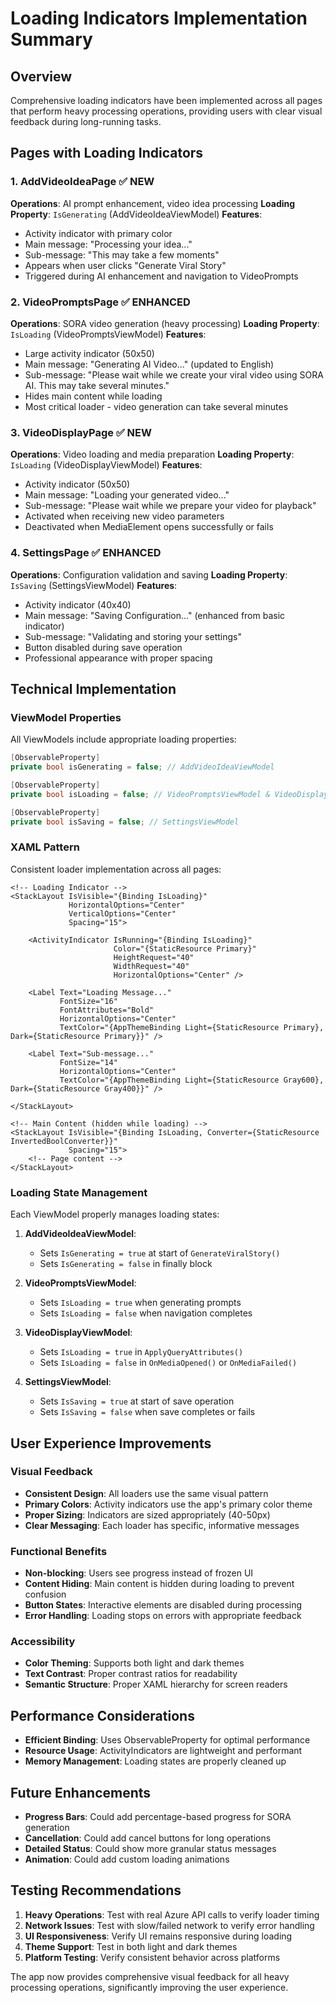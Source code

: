 # Loading Indicators Implementation Summary

## Overview
Comprehensive loading indicators have been implemented across all pages that perform heavy processing operations, providing users with clear visual feedback during long-running tasks.

## Pages with Loading Indicators

### 1. AddVideoIdeaPage ✅ NEW
**Operations**: AI prompt enhancement, video idea processing
**Loading Property**: `IsGenerating` (AddVideoIdeaViewModel)
**Features**:
- Activity indicator with primary color
- Main message: "Processing your idea..."
- Sub-message: "This may take a few moments"
- Appears when user clicks "Generate Viral Story"
- Triggered during AI enhancement and navigation to VideoPrompts

### 2. VideoPromptsPage ✅ ENHANCED
**Operations**: SORA video generation (heavy processing)
**Loading Property**: `IsLoading` (VideoPromptsViewModel)
**Features**:
- Large activity indicator (50x50)
- Main message: "Generating AI Video..." (updated to English)
- Sub-message: "Please wait while we create your viral video using SORA AI. This may take several minutes."
- Hides main content while loading
- Most critical loader - video generation can take several minutes

### 3. VideoDisplayPage ✅ NEW
**Operations**: Video loading and media preparation
**Loading Property**: `IsLoading` (VideoDisplayViewModel)
**Features**:
- Activity indicator (50x50)
- Main message: "Loading your generated video..."
- Sub-message: "Please wait while we prepare your video for playback"
- Activated when receiving new video parameters
- Deactivated when MediaElement opens successfully or fails

### 4. SettingsPage ✅ ENHANCED
**Operations**: Configuration validation and saving
**Loading Property**: `IsSaving` (SettingsViewModel)
**Features**:
- Activity indicator (40x40)
- Main message: "Saving Configuration..." (enhanced from basic indicator)
- Sub-message: "Validating and storing your settings"
- Button disabled during save operation
- Professional appearance with proper spacing

## Technical Implementation

### ViewModel Properties
All ViewModels include appropriate loading properties:
```csharp
[ObservableProperty]
private bool isGenerating = false; // AddVideoIdeaViewModel

[ObservableProperty]
private bool isLoading = false; // VideoPromptsViewModel & VideoDisplayViewModel

[ObservableProperty]
private bool isSaving = false; // SettingsViewModel
```

### XAML Pattern
Consistent loader implementation across all pages:
```xaml
<!-- Loading Indicator -->
<StackLayout IsVisible="{Binding IsLoading}" 
             HorizontalOptions="Center" 
             VerticalOptions="Center"
             Spacing="15">
    
    <ActivityIndicator IsRunning="{Binding IsLoading}" 
                       Color="{StaticResource Primary}"
                       HeightRequest="40"
                       WidthRequest="40"
                       HorizontalOptions="Center" />
    
    <Label Text="Loading Message..." 
           FontSize="16" 
           FontAttributes="Bold" 
           HorizontalOptions="Center" 
           TextColor="{AppThemeBinding Light={StaticResource Primary}, Dark={StaticResource Primary}}" />
    
    <Label Text="Sub-message..." 
           FontSize="14" 
           HorizontalOptions="Center" 
           TextColor="{AppThemeBinding Light={StaticResource Gray600}, Dark={StaticResource Gray400}}" />
    
</StackLayout>

<!-- Main Content (hidden while loading) -->
<StackLayout IsVisible="{Binding IsLoading, Converter={StaticResource InvertedBoolConverter}}" 
             Spacing="15">
    <!-- Page content -->
</StackLayout>
```

### Loading State Management
Each ViewModel properly manages loading states:

1. **AddVideoIdeaViewModel**: 
   - Sets `IsGenerating = true` at start of `GenerateViralStory()`
   - Sets `IsGenerating = false` in finally block

2. **VideoPromptsViewModel**: 
   - Sets `IsLoading = true` when generating prompts
   - Sets `IsLoading = false` when navigation completes

3. **VideoDisplayViewModel**: 
   - Sets `IsLoading = true` in `ApplyQueryAttributes()`
   - Sets `IsLoading = false` in `OnMediaOpened()` or `OnMediaFailed()`

4. **SettingsViewModel**: 
   - Sets `IsSaving = true` at start of save operation
   - Sets `IsSaving = false` when save completes or fails

## User Experience Improvements

### Visual Feedback
- **Consistent Design**: All loaders use the same visual pattern
- **Primary Colors**: Activity indicators use the app's primary color theme
- **Proper Sizing**: Indicators are sized appropriately (40-50px)
- **Clear Messaging**: Each loader has specific, informative messages

### Functional Benefits
- **Non-blocking**: Users see progress instead of frozen UI
- **Content Hiding**: Main content is hidden during loading to prevent confusion
- **Button States**: Interactive elements are disabled during processing
- **Error Handling**: Loading stops on errors with appropriate feedback

### Accessibility
- **Color Theming**: Supports both light and dark themes
- **Text Contrast**: Proper contrast ratios for readability
- **Semantic Structure**: Proper XAML hierarchy for screen readers

## Performance Considerations
- **Efficient Binding**: Uses ObservableProperty for optimal performance
- **Resource Usage**: ActivityIndicators are lightweight and performant
- **Memory Management**: Loading states are properly cleaned up

## Future Enhancements
- **Progress Bars**: Could add percentage-based progress for SORA generation
- **Cancellation**: Could add cancel buttons for long operations
- **Detailed Status**: Could show more granular status messages
- **Animation**: Could add custom loading animations

## Testing Recommendations
1. **Heavy Operations**: Test with real Azure API calls to verify loader timing
2. **Network Issues**: Test with slow/failed network to verify error handling
3. **UI Responsiveness**: Verify UI remains responsive during loading
4. **Theme Support**: Test in both light and dark themes
5. **Platform Testing**: Verify consistent behavior across platforms

The app now provides comprehensive visual feedback for all heavy processing operations, significantly improving the user experience.
